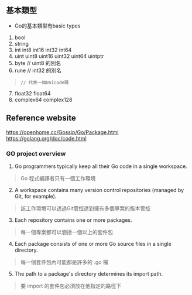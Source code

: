 ## 基本類型
- Go的基本類型有basic types
1. bool
2. string
3. int  int8  int16  int32  int64
4. uint uint8 uint16 uint32 uint64 uintptr
5. byte // uint8 的別名
6. rune // int32 的別名
>     // 代表一個Unicode碼
7. float32 float64
8. complex64 complex128

## Reference website
https://openhome.cc/Gossip/Go/Package.html
https://golang.org/doc/code.html

### GO project overview
1. Go programmers typically keep all their Go code in a single workspace.
> Go 程式編譯者只有一個工作環境
2. A workspace contains many version control repositories (managed by Git, for example).
> 該工作環境可以透過Git管控達到擁有多個專案的版本管控
3. Each repository contains one or more packages.
> 每一個專案都可以涵括一個以上的套件包
4. Each package consists of one or more Go source files in a single directory.
> 每一個套件包內可能都是許多的 .go 檔
5. The path to a package's directory determines its import path.
> 要 import 的套件包必須放在他指定的路徑下